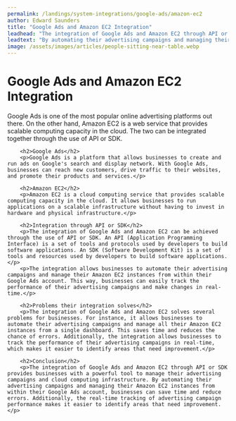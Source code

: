 ```yaml
---
permalink: /landings/system-integrations/google-ads/amazon-ec2
author: Edward Saunders
title: "Google Ads and Amazon EC2 Integration"
leadhead: "The integration of Google Ads and Amazon EC2 through API or SDK provides businesses with a powerful tool to manage their advertising campaigns and cloud computing infrastructure"
leadtext: "By automating their advertising campaigns and managing their Amazon EC2 instances from within their Google Ads account, businesses can save time and reduce errors. Additionally, the real-time tracking of advertising campaign performance makes it easier to identify areas that need improvement."
image: /assets/images/articles/people-sitting-near-table.webp
---
```

<div class="arttext">        <h1>Google Ads and Amazon EC2 Integration</h1>
        <p>Google Ads is one of the most popular online advertising platforms out there. On the other hand, Amazon EC2 is a web service that provides scalable computing capacity in the cloud. The two can be integrated together through the use of API or SDK.</p>
        
        <h2>Google Ads</h2>
        <p>Google Ads is a platform that allows businesses to create and run ads on Google's search and display network. With Google Ads, businesses can reach new customers, drive traffic to their websites, and promote their products and services.</p>
        
        <h2>Amazon EC2</h2>
        <p>Amazon EC2 is a cloud computing service that provides scalable computing capacity in the cloud. It allows businesses to run applications on a scalable infrastructure without having to invest in hardware and physical infrastructure.</p>
        
        <h2>Integration through API or SDK</h2>
        <p>The integration of Google Ads and Amazon EC2 can be achieved through the use of API or SDK. An API (Application Programming Interface) is a set of tools and protocols used by developers to build software applications. An SDK (Software Development Kit) is a set of tools and resources used by developers to build software applications.</p>
        <p>The integration allows businesses to automate their advertising campaigns and manage their Amazon EC2 instances from within their Google Ads account. This way, businesses can easily track the performance of their advertising campaigns and make changes in real-time.</p>
        
        <h2>Problems their integration solves</h2>
        <p>The integration of Google Ads and Amazon EC2 solves several problems for businesses. For instance, it allows businesses to automate their advertising campaigns and manage all their Amazon EC2 instances from a single dashboard. This saves time and reduces the chance of errors. Additionally, the integration allows businesses to track the performance of their advertising campaigns in real-time, which makes it easier to identify areas that need improvement.</p>
        
        <h2>Conclusion</h2>
        <p>The integration of Google Ads and Amazon EC2 through API or SDK provides businesses with a powerful tool to manage their advertising campaigns and cloud computing infrastructure. By automating their advertising campaigns and managing their Amazon EC2 instances from within their Google Ads account, businesses can save time and reduce errors. Additionally, the real-time tracking of advertising campaign performance makes it easier to identify areas that need improvement.</p>
</div>